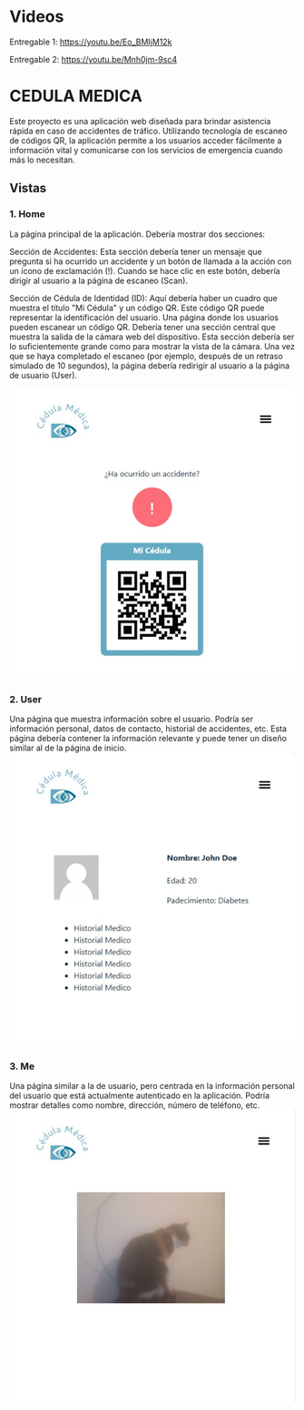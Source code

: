 # Videos
Entregable 1: https://youtu.be/Eo_BMIjM12k

Entregable 2: https://youtu.be/Mnh0jm-9sc4


# CEDULA MEDICA
Este proyecto es una aplicación web diseñada para brindar asistencia rápida en caso de accidentes de tráfico. Utilizando tecnología de escaneo de códigos QR, 
la aplicación permite a los usuarios acceder fácilmente a información vital y comunicarse con los servicios de emergencia cuando más lo necesitan.
## Vistas
### 1. Home

La página principal de la aplicación. Debería mostrar dos secciones:

Sección de Accidentes: Esta sección debería tener un mensaje que pregunta si ha ocurrido un accidente y un botón de llamada a la acción con un ícono de exclamación (!). Cuando se hace clic en este botón, debería dirigir al usuario a la página de escaneo (Scan).

Sección de Cédula de Identidad (ID): Aquí debería haber un cuadro que muestra el título "Mi Cédula" y un código QR. Este código QR puede representar la identificación del usuario.
Una página donde los usuarios pueden escanear un código QR. Debería tener una sección central que muestra la salida de la cámara web del dispositivo. Esta sección debería ser lo suficientemente grande como para mostrar la vista de la cámara. Una vez que se haya completado el escaneo (por ejemplo, después de un retraso simulado de 10 segundos), la página debería redirigir al usuario a la página de usuario (User).

![](img/2.jpeg)

### 2. User

Una página que muestra información sobre el usuario. Podría ser información personal, datos de contacto, historial de accidentes, etc. Esta página debería contener la información relevante y puede tener un diseño similar al de la página de inicio.
![](img/1.jpeg)

### 3. Me

Una página similar a la de usuario, pero centrada en la información personal del usuario que está actualmente autenticado en la aplicación. Podría mostrar detalles como nombre, dirección, número de teléfono, etc.
![](img/3.jpeg)

